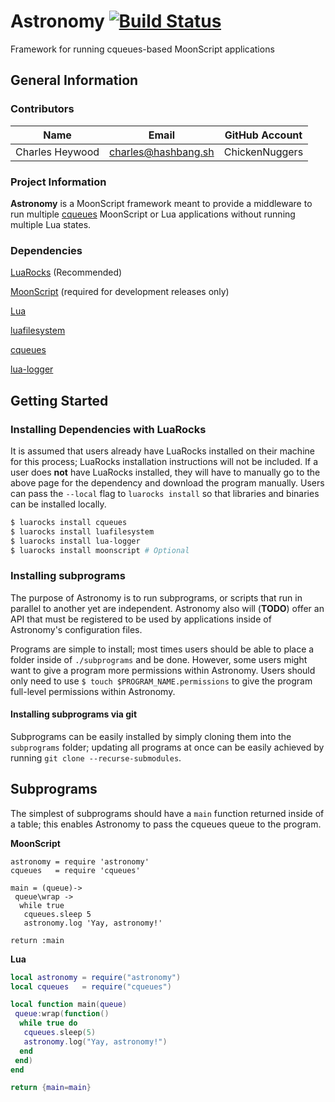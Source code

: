 # Astronomy [![Build Status](https://travis-ci.org/ChickenNuggers/Astronomy.svg?branch=master)](https://travis-ci.org/ChickenNuggers/Astronomy)
Framework for running cqueues-based MoonScript applications

## General Information

### Contributors

| Name            | Email                | GitHub Account |
| ----------------|----------------------|--------------- |
| Charles Heywood | charles@hashbang.sh  | ChickenNuggers |

### Project Information

**Astronomy** is a MoonScript framework meant to provide a middleware to run
multiple [cqueues](https://github.com/wahern/cqueues) MoonScript or Lua
applications without running multiple Lua states.

### Dependencies

[LuaRocks](https://luarocks.org/) (Recommended)

[MoonScript](https://github.com/leafo/moonscript)
 (required for development releases only)

[Lua](http://www.lua.org)

[luafilesystem](https://github.com/keplerproject/luafilesystem)

[cqueues](https://github.com/wahern/cqueues)

[lua-logger](https://github.com/ChickenNuggers/lua-logger)

## Getting Started

### Installing Dependencies with LuaRocks

It is assumed that users already have LuaRocks installed on their machine for
this process; LuaRocks installation instructions will not be included. If a user
does **not** have LuaRocks installed, they will have to manually go to the above
page for the dependency and download the program manually. Users can pass the
`--local` flag to `luarocks install` so that libraries and binaries can be
installed locally.

```sh
$ luarocks install cqueues
$ luarocks install luafilesystem
$ luarocks install lua-logger
$ luarocks install moonscript # Optional
```

### Installing subprograms

The purpose of Astronomy is to run subprograms, or scripts that run in parallel
to another yet are independent. Astronomy also will (**TODO**) offer an API
that must be registered to be used by applications inside of Astronomy's
configuration files.

Programs are simple to install; most times users should be able to place a
folder inside of `./subprograms` and be done. However, some users might want to
give a program more permissions within Astronomy. Users should only need to
use `$ touch $PROGRAM_NAME.permissions` to give the program full-level
permissions within Astronomy.

#### Installing subprograms via git

Subprograms can be easily installed by simply cloning them into the `subprograms`
folder; updating all programs at once can be easily achieved by running `git
clone --recurse-submodules`.

## Subprograms

The simplest of subprograms should have a `main` function returned inside of
a table; this enables Astronomy to pass the cqueues queue to the program.

**MoonScript**

```moonscript
astronomy = require 'astronomy'
cqueues   = require 'cqueues'

main = (queue)->
 queue\wrap ->
  while true
   cqueues.sleep 5
   astronomy.log 'Yay, astronomy!'

return :main
```

**Lua**

```lua
local astronomy = require("astronomy")
local cqueues   = require("cqueues")

local function main(queue)
 queue:wrap(function()
  while true do
   cqueues.sleep(5)
   astronomy.log("Yay, astronomy!")
  end
 end)
end

return {main=main}
```

